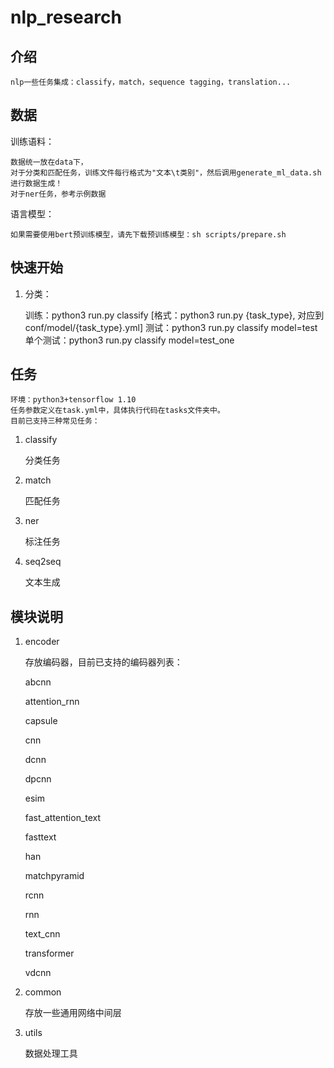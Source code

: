 # nlp_research


## 介绍
  
    nlp一些任务集成：classify，match，sequence tagging，translation...

## 数据
训练语料：

    数据统一放在data下，
    对于分类和匹配任务，训练文件每行格式为"文本\t类别"，然后调用generate_ml_data.sh进行数据生成！
    对于ner任务，参考示例数据

语言模型：

    如果需要使用bert预训练模型，请先下载预训练模型：sh scripts/prepare.sh
  
## 快速开始


1. 分类：

  
    训练：python3 run.py classify [格式：python3 run.py {task_type}, 对应到conf/model/{task_type}.yml]
    测试：python3 run.py classify model=test
    单个测试：python3 run.py classify model=test_one

## 任务
    
    环境：python3+tensorflow 1.10
    任务参数定义在task.yml中，具体执行代码在tasks文件夹中。
    目前已支持三种常见任务：

1. classify

    分类任务

2. match

    匹配任务

3. ner

    标注任务

4. seq2seq

    文本生成

## 模块说明

1. encoder

  
    存放编码器，目前已支持的编码器列表：
    
    abcnn
    
    attention_rnn
    
    capsule
    
    cnn
    
    dcnn
    
    dpcnn
    
    esim
    
    fast_attention_text
    
    fasttext
    
    han
    
    matchpyramid
    
    rcnn
    
    rnn
    
    text_cnn
    
    transformer
    
    vdcnn
    

2. common

  
    存放一些通用网络中间层

3. utils

  
    数据处理工具

